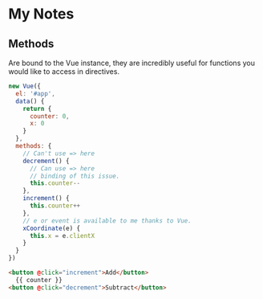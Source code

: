 # My Notes

## Methods

Are bound to the Vue instance, they are incredibly useful for functions you would like to access in directives.

```javascript
new Vue({
  el: '#app',
  data() {
    return {
      counter: 0,
      x: 0
    }
  },
  methods: {
    // Can't use => here
    decrement() {
      // Can use => here
      // binding of this issue.
      this.counter--
    },
    increment() {
      this.counter++
    },
    // e or event is available to me thanks to Vue.
    xCoordinate(e) {
      this.x = e.clientX
    }
  }
})
```

```html
<button @click="increment">Add</button>
  {{ counter }}
<button @click="decrement">Subtract</button>
```
